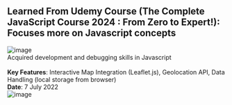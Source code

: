 ## Learned From Udemy Course (The Complete JavaScript Course 2024 : From Zero to Expert!): Focuses more on Javascript concepts<br>
![image](https://github.com/user-attachments/assets/3e85182c-4394-4b80-87d1-ac7202459c05)
<br>Acquired development and debugging skills in Javascript<br>
<br>
<b>Key Features</b>: Interactive Map Integration (Leaflet.js), Geolocation API, Data Handling (local storage from browser)<br>
<b>Date</b>: 7 July 2022<br>
![image](https://github.com/user-attachments/assets/317d94ad-c925-46c5-b255-a52f0762994f)
